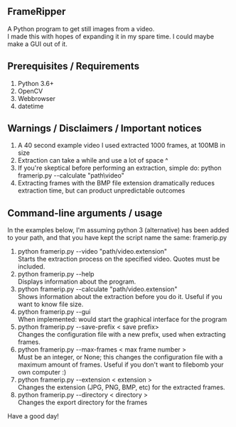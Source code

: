 ## FrameRipper
A Python program to get still images from a video. <br>
I made this with hopes of expanding it in my spare time. I could maybe make a GUI out of it.

## Prerequisites / Requirements
<ol>
<li>Python 3.6+</li>
<li>OpenCV</li>
<li>Webbrowser</li>
<li>datetime</li>
</ol>

## Warnings / Disclaimers / Important notices
<ol>
<li>A 40 second example video I used extracted 1000 frames, at 100MB in size</li>
<li>Extraction can take a while and use a lot of space ^ </li>
<li>If you're skeptical before performing an extraction, simple do: python framerip.py --calculate "path\video"</li>
<li>Extracting frames with the BMP file extension dramatically reduces extraction time, but can product unpredictable outcomes</li>
</ol>

## Command-line arguments / usage
In the examples below, I'm assuming python 3 (alternative) has been added to your path, and that you have kept the
script name the same: framerip.py
 1. python framerip.py --video "path/video.extension" <br>
Starts the extraction process on the specified video. Quotes must be included.
 2. python framerip.py --help <br>
Displays information about the program.
 3. python framerip.py --calculate "path/video.extension" <br>
Shows information about the extraction before you do it. Useful if you want to know file size.
 4. python framerip.py --gui <br>
When implemented: would start the graphical interface for the program
 5. python framerip.py --save-prefix < save prefix><br>
Changes the configuration file with a new prefix, used when extracting frames.
 6. python framerip.py --max-frames < max frame number ><br>
Must be an integer, or None; this changes the configuration file with a maximum amount of frames. Useful if you don't want to filebomb your own computer :)
 7. python framerip.py --extension < extension ><br>
Changes the extension (JPG, PNG, BMP, etc) for the extracted frames.
 8. python framerip.py --directory < directory ><br>
Changes the export directory for the frames

Have a good day!
